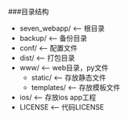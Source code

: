 ###目录结构
- seven_webapp/     <-- 根目录
- backup/           <-- 备份目录
- conf/             <-- 配置文件
- dist/             <-- 打包目录
- www/              <-- web目录，py文件
    - static/       <-- 存放静态文件
    - templates/    <-- 存放模板文件
- ios/              <-- 存放ios app工程
- LICENSE           <-- 代码LICENSE
